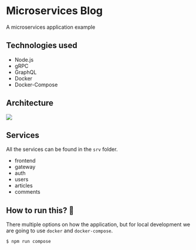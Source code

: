 # Microservices Blog
A microservices application example

## Technologies used
- Node.js
- gRPC
- GraphQL
- Docker
- Docker-Compose

## Architecture
![](https://www.lucidchart.com/publicSegments/view/27db3963-5db1-459a-a55c-c941aa00280d/image.png)

## Services
All the services can be found in the `srv` folder.
- frontend
- gateway
- auth
- users
- articles
- comments

## How to run this? 🤔
There multiple options on how the application, but for local development we are going to use `docker` and `docker-compose`.
```shell
$ npm run compose
```